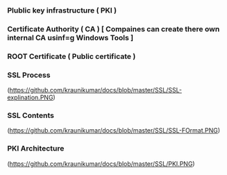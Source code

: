 ### Plublic key infrastructure ( PKI )
### Certificate Authority ( CA ) [ Compaines can create there own internal CA usinf=g Windows Tools ]
### ROOT Certificate ( Public certificate )

### SSL Process
(https://github.com/kraunikumar/docs/blob/master/SSL/SSL-explination.PNG)

### SSL Contents
(https://github.com/kraunikumar/docs/blob/master/SSL/SSL-FOrmat.PNG)

### PKI Architecture
(https://github.com/kraunikumar/docs/blob/master/SSL/PKI.PNG)
